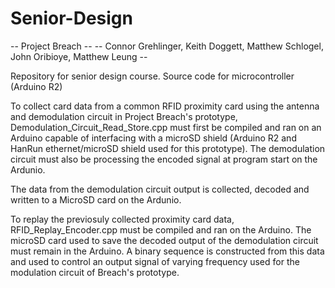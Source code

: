 # Senior-Design
-- Project Breach --
-- Connor Grehlinger, Keith Doggett, Matthew Schlogel, John Oribioye, Matthew Leung --

Repository for senior design course. Source code for microcontroller (Arduino R2)

To collect card data from a common RFID proximity card using the antenna and demodulation circuit in Project Breach's prototype, Demodulation_Circuit_Read_Store.cpp must first be compiled and ran on an Arduino capable of interfacing with a microSD shield (Arduino R2 and HanRun ethernet/microSD shield used for this prototype). The demodulation circuit must also be processing the encoded signal at program start on the Ardunio. 

The data from the demodulation circuit output is collected, decoded and written to a MicroSD card on the Ardunio.

To replay the previosuly collected proximity card data, RFID_Replay_Encoder.cpp must be compiled and ran on the Arduino. The microSD card used to save the decoded output of the demodulation circuit must remain in the Arduino. A binary sequence is constructed from this data and used to control an output signal of varying frequency used for the modulation circuit of Breach's prototype. 
